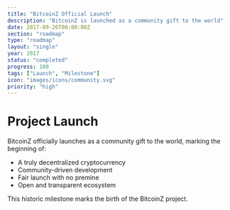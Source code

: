 ```yaml
---
title: "BitcoinZ Official Launch"
description: "BitcoinZ is launched as a community gift to the world"
date: 2017-09-26T00:00:00Z
section: "roadmap"
type: "roadmap"
layout: "single"
year: 2017
status: "completed"
progress: 100
tags: ["Launch", "Milestone"]
icon: "images/icons/community.svg"
priority: "high"
---
```


# Project Launch

BitcoinZ officially launches as a community gift to the world, marking the beginning of:
- A truly decentralized cryptocurrency
- Community-driven development
- Fair launch with no premine
- Open and transparent ecosystem

This historic milestone marks the birth of the BitcoinZ project.
